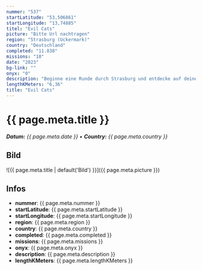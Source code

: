 ```yaml
---
nummer: "537"
startLatitude: "53,506861"
startLongitude: "13,74885"
titel: "Evil Cats"
picture: "Bitte Url nachtragen"
region: "Strasburg (Uckermark)"
country: "Deutschland"
completed: "11.838"
missions: "18"
date: "2023"
bg-link: ""
onyx: "0"
description: "Beginne eine Runde durch Strasburg und entdecke auf deiner Runde Sehenswürdigkeiten und Denkmäler der Stadt Strasburg. Starte in der Schulstraße"
lengthKMeters: "6,36"
title: "Evil Cats"
---
```


# {{ page.meta.title }}
_**Datum:** {{ page.meta.date }} • **Country:** {{ page.meta.country }}_

## Bild
![{{ page.meta.title | default('Bild') }}]({{ page.meta.picture }})

## Infos
- **nummer**: {{ page.meta.nummer }}
- **startLatitude**: {{ page.meta.startLatitude }}
- **startLongitude**: {{ page.meta.startLongitude }}
- **region**: {{ page.meta.region }}
- **country**: {{ page.meta.country }}
- **completed**: {{ page.meta.completed }}
- **missions**: {{ page.meta.missions }}
- **onyx**: {{ page.meta.onyx }}
- **description**: {{ page.meta.description }}
- **lengthKMeters**: {{ page.meta.lengthKMeters }}

